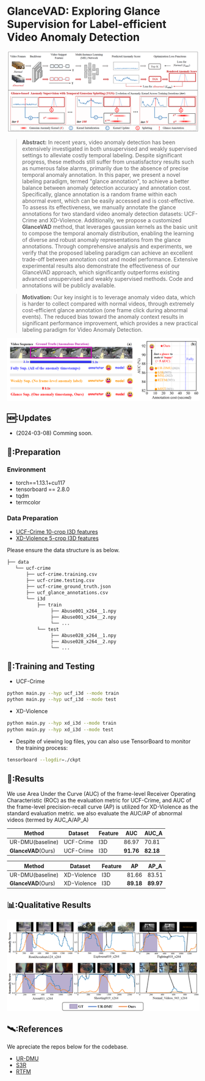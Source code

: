 # GlanceVAD: Exploring Glance Supervision for Label-efficient Video Anomaly Detection

<p align="center">
<img src="assets/GlanceVAD.png" >
  </p>


> **Abstract:**
> In recent years, video anomaly detection has been extensively investigated in both unsupervised and weakly supervised settings to alleviate costly temporal labeling. Despite significant progress, these methods still suffer from unsatisfactory results such as numerous false alarms, primarily due to the absence of precise temporal anomaly annotation. In this paper, we present a novel labeling paradigm, termed "glance annotation", to achieve a better balance between anomaly detection accuracy and annotation cost. Specifically, glance annotation is a random frame within each abnormal event, which can be easily accessed and is cost-effective. To assess its effectiveness, we manually annotate the glance annotations for two standard video anomaly detection datasets: UCF-Crime and XD-Violence. Additionally, we propose a customized **GlanceVAD** method, that leverages gaussian kernels as the basic unit to compose the temporal anomaly distribution, enabling the learning of diverse and robust anomaly representations from the glance annotations. Through comprehensive analysis and experiments, we verify that the proposed labeling paradigm can achieve an excellent trade-off between annotation cost and model performance. Extensive experimental results also demonstrate the effectiveness of our GlanceVAD approach, which significantly outperforms existing advanced unsupervised and weakly supervised methods. Code and annotations will be publicly available.

> **Motivation:**
> Our key insight is to leverage anomaly video data, which is harder to collect compared with normal videos, through extremely cost-efficient glance annotation (one frame click during abnormal events). The reduced bias toward the anomaly context results in significant performance improvement, which provides a new practical labeling paradigm for Video Anomaly Detection.
<p align="center">
<img src="assets/motivation.png" >
  </p>

## 🆕:Updates
- (2024-03-08) Comming soon.

## 📖:Preparation
### Environment
- torch==1.13.1+cu117 
- tensorboard == 2.8.0 
- tqdm
- termcolor

### Data Preparation
- [UCF-Crime 10-crop I3D features](https://stuxidianeducn-my.sharepoint.com/personal/pengwu_stu_xidian_edu_cn/_layouts/15/onedrive.aspx?id=%2Fpersonal%2Fpengwu%5Fstu%5Fxidian%5Fedu%5Fcn%2FDocuments%2FUCF%2DCrime%2FI3D&ga=1)
- [XD-Violence 5-crop I3D features](https://roc-ng.github.io/XD-Violence/)

Please ensure the data structure is as below.
~~~~
├── data
   └── ucf-crime
       ├── ucf-crime.training.csv
       ├── ucf-crime.testing.csv
       ├── ucf-crime_ground_truth.json
       ├── ucf_glance_annotations.csv  
       └── i3d
           ├── train
                ├── Abuse001_x264__1.npy
                ├── Abuse001_x264__2.npy
                └── ...
           └── test
                ├── Abuse028_x264__1.npy
                ├── Abuse028_x264__2.npy
                └── ...
~~~~


## 🚗:Training and Testing
- UCF-Crime
```bash
python main.py --hyp ucf_i3d --mode train
python main.py --hyp ucf_i3d --mode test
```
- XD-Violence
```bash
python main.py --hyp xd_i3d --mode train
python main.py --hyp xd_i3d --mode test
```
- Despite of viewing log files, you can also use TensorBoard to monitor the training process:
```bash
tensorboard --logdir=./ckpt
```

## 📝:Results
We use Area Under the Curve (AUC) of the frame-level Receiver Operating Characteristic (ROC) as the evaluation metric for UCF-Crime, and AUC of the frame-level precision-recall curve (AP) is utilized for XD-Violence as the standard evaluation metric.
we also evaluate the AUC/AP of abnormal videos (termed by AUC_A/AP_A)

|Method | Dataset  | Feature| AUC | AUC_A |
| ----- | -----    | ----- |----- | ----- |
|UR-DMU(baseline) |UCF-Crime | I3D   | 86.97 | 70.81 |
|**GlanceVAD**(Ours)|UCF-Crime | I3D   | **91.76** | **82.18** |

|Method | Dataset  | Feature|  AP | AP_A |
| ----- | -----    | ----- | ----- |----- |
|UR-DMU(baseline)| XD-Violence | I3D | 81.66 | 83.51 |
|**GlanceVAD**(Ours) | XD-Violence | I3D | **89.18** | **89.97** |

## 📊:Qualitative Results
<p align="center">
<img src="assets/quality.png" >
  </p>

##  🛰️:References
We apreciate the repos below for the codebase.

- [UR-DMU](https://github.com/henrryzh1/UR-DMU)
- [S3R](https://github.com/louisYen/S3R)
- [RTFM](https://github.com/tianyu0207/RTFM)
